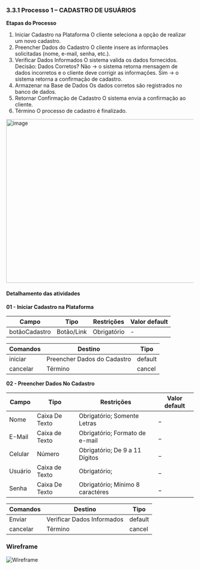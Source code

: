 ### 3.3.1 Processo 1 – CADASTRO DE USUÁRIOS

**Etapas do Processo**
01. Iniciar Cadastro na Plataforma
O cliente seleciona a opção de realizar um novo cadastro.
02. Preencher Dados do Cadastro
O cliente insere as informações solicitadas (nome, e-mail, senha, etc.).
03. Verificar Dados Informados
O sistema valida os dados fornecidos.
Decisão: Dados Corretos?
Não → o sistema retorna mensagem de dados incorretos e o cliente deve corrigir as informações.
Sim → o sistema retorna a confirmação de cadastro.
04. Armazenar na Base de Dados
Os dados corretos são registrados no banco de dados.
05. Retornar Confirmação de Cadastro
O sistema envia a confirmação ao cliente.
06. Término
O processo de cadastro é finalizado.

<img width="1113" height="438" alt="image" src="https://github.com/user-attachments/assets/94f99d59-cff4-45a5-a85e-34aa32f25d88" />




#### Detalhamento das atividades
**01 - Iniciar Cadastro na Plataforma**

| **Campo**       | **Tipo**         | **Restrições** | **Valor default** |
| ---             | ---              | ---            | ---               |
| botãoCadastro | Botão/Link  |   Obrigatório             |        -           |

| **Comandos**         |  **Destino**                   | **Tipo** |
| ---                  | ---                            | ---               |
| iniciar | Preencher Dados do Cadastro  | default |
| cancelar       |            Término                    |        cancel           |


**02 - Preencher Dados No Cadastro**


| **Campo**       | **Tipo**         | **Restrições** | **Valor default** |
| ---             | ---              | ---               | ---            |
| Nome            | Caixa De Texto   | Obrigatório; Somente Letras        |      _    |
| E-Mail | Caixa de Texto  |  Obrigatório; Formato de e-mail              |         _          |
| Celular             | Número              | Obrigatório; De 9 a 11 Dígitos            |      _       |
| Usuário | Caixa de Texto  |  Obrigatório;               |         _          |
| Senha             | Caixa De Texto             | Obrigatório; Mínimo 8 caractéres            |      _       |


| **Comandos**         |  **Destino**                   | **Tipo** |
| ---                  | ---                            | ---               |
| Enviar               | Verificar Dados Informados             | default           |
| cancelar            | Término  | cancel               |

### Wireframe

![Wireframe](images/Wireframe-Processo1.jpg)

